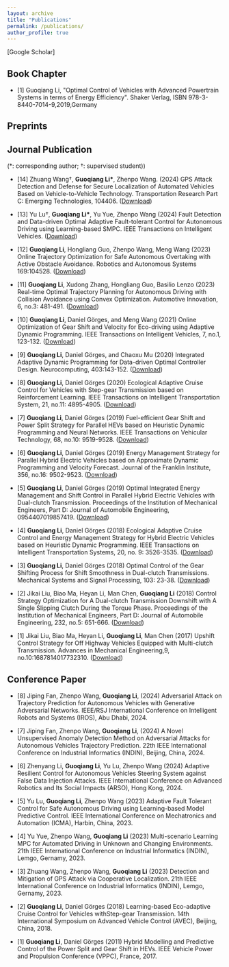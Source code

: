```yaml
---
layout: archive
title: "Publications"
permalink: /publications/
author_profile: true
---
```




[Google Scholar]

Book Chapter
----------
* [1] Guoqiang Li, "Optimal Control of Vehicles with Advanced Powertrain Systems in terms of Energy Efficiency". Shaker Verlag, ISBN 978-3-8440-7014-9,2019,Germany

Preprints
----------


Journal Publication
----------
(*:  corresponding author; †: supervised student))

* [14] Zhuang Wang†, __Guoqiang Li\*__, Zhenpo Wang. (2024) GPS Attack Detection and Defense for Secure Localization of Automated Vehicles Based on Vehicle-to-Vehicle Technology. Transportation Research Part C: Emerging Technologies, 104406. ([Download](https://ieeexplore.ieee.org/abstract/document/10587201/)) 
* [13] Yu Lu†, __Guoqiang Li\*__, Yu Yue, Zhenpo Wang (2024) Fault Detection and Data-driven Optimal Adaptive Fault-tolerant Control for Autonomous Driving using Learning-based SMPC. IEEE Transactions on
Intelligent Vehicles. ([Download](https://ieeexplore.ieee.org/abstract/document/10587201))

* [12] __Guoqiang Li__, Hongliang Guo, Zhenpo Wang, Meng Wang (2023) Online Trajectory Optimization for Safe Autonomous Overtaking with Active Obstacle Avoidance. Robotics and Autonomous Systems 169:104528. ([Download](https://www.sciencedirect.com/science/article/pii/S0921889023001677))

* [11] __Guoqiang Li__, Xudong Zhang, Hongliang Guo, Basilio Lenzo (2023) Real-time Optimal Trajectory Planning for Autonomous Driving with Collision Avoidance using Convex Optimization. Automotive
Innovation, 6, no.3: 481-491. ([Download](https://link.springer.com/article/10.1007/s42154-023-00222-7))

* [10] __Guoqiang Li__, Daniel Görges, and Meng Wang (2021) Online Optimization of Gear Shift and Velocity for Eco-driving using Adaptive Dynamic Programming. IEEE Transactions on Intelligent Vehicles, 7, no.1, 123-132. ([Download](https://ieeexplore.ieee.org/abstract/document/9536371))

* [9] __Guoqiang Li__, Daniel Görges, and Chaoxu Mu (2020) Integrated Adaptive Dynamic Programming for Data-driven Optimal Controller Design. Neurocomputing, 403:143-152. ([Download](https://www.sciencedirect.com/science/article/abs/pii/S0925231220306809))

* [8] __Guoqiang Li__, Daniel Görges (2020) Ecological Adaptive Cruise Control for Vehicles with Step-gear Transmission based on Reinforcement Learning. IEEE Transactions on Intelligent Transportation
System, 21, no.11: 4895-4905. ([Download](https://ieeexplore.ieee.org/abstract/document/8880666))

* [7] __Guoqiang Li__, Daniel Görges (2019) Fuel-efficient Gear Shift and Power Split Strategy for Parallel HEVs based on Heuristic Dynamic Programming and Neural Networks. IEEE Transactions on
Vehicular Technology, 68, no.10: 9519-9528. ([Download](https://ieeexplore.ieee.org/abstract/document/8758927))

* [6] __Guoqiang Li__, Daniel Görges (2019) Energy Management Strategy for Parallel Hybrid Electric Vehicles based on Approximate Dynamic Programming and Velocity Forecast. Journal of the Franklin
Institute, 356, no.16: 9502-9523. ([Download](https://www.sciencedirect.com/science/article/abs/pii/S001600321930643X))

* [5] __Guoqiang Li__, Daniel Görges (2019) Optimal Integrated Energy Management and Shift Control in Parallel Hybrid Electric Vehicles with Dual-clutch Transmission. Proceedings of the Institution of
Mechanical Engineers, Part D: Journal of Automobile Engineering, 0954407019857419. ([Download](https://journals.sagepub.com/doi/abs/10.1177/0954407019857419))

* [4] __Guoqiang Li__, Daniel Görges (2018) Ecological Adaptive Cruise Control and Energy Management Strategy for Hybrid Electric Vehicles based on Heuristic Dynamic Programming. IEEE Transactions on
Intelligent Transportation Systems, 20, no. 9: 3526-3535. ([Download](https://ieeexplore.ieee.org/abstract/document/8532099))

* [3] __Guoqiang Li__, Daniel Görges (2018) Optimal Control of the Gear Shifting Process for Shift Smoothness in Dual-clutch Transmissions. Mechanical Systems and Signal Processing, 103: 23-38. ([Download](https://www.sciencedirect.com/science/article/abs/pii/S0888327017305228))

* [2] Jikai Liu, Biao Ma, Heyan Li, Man Chen, __Guoqiang Li__ (2018) Control Strategy Optimization for A Dual-clutch Transmission Downshift with A Single Slipping Clutch During the Torque Phase. Proceedings of the Institution of Mechanical Engineers, Part D: Journal of Automobile Engineering, 232, no.5: 651-666. ([Download](https://www.sciencedirect.com/science/article/abs/pii/S0888327017305228))

* [1] Jikai Liu, Biao Ma, Heyan Li, __Guoqiang Li__, Man Chen (2017) Upshift Control Strategy for Off Highway Vehicles Equipped with Multi-clutch Transmission. Advances in Mechanical Engineering,9,
no.10:1687814017732310. ([Download](https://www.sciencedirect.com/science/article/abs/pii/S0888327017305228))


Conference Paper
----------

* [8] Jiping Fan, Zhenpo Wang, __Guoqiang Li__, (2024) Adversarial Attack on Trajectory Prediction for Autonomous Vehicles with Generative Adversarial Networks. IEEE/RSJ International Conference on
Intelligent Robots and Systems (IROS), Abu Dhabi, 2024.

* [7] Jiping Fan, Zhenpo Wang, __Guoqiang Li__, (2024) A Novel Unsupervised Anomaly Detection Method on Adversarial Attacks for Autonomous Vehicles Trajectory Prediction. 22th IEEE International Conference on Industrial Informatics (INDIN), Beijing, China, 2024.

* [6] Zhenyang Li, __Guoqiang Li__, Yu Lu, Zhenpo Wang (2024) Adaptive Resilient Control for Autonomous Vehicles Steering System against False Data Injection Attacks. IEEE International Conference on
Advanced Robotics and Its Social Impacts (ARSO), Hong Kong, 2024.

* [5] Yu Lu, __Guoqiang Li__, Zhenpo Wang (2023) Adaptive Fault Tolerant Control for Safe Autonomous Driving using Learning-based Model Predictive Control. IEEE International Conference on Mechatronics and Automation (ICMA), Harbin, China, 2023.

* [4] Yu Yue, Zhenpo Wang, __Guoqiang Li__ (2023) Multi-scenario Learning MPC for Automated Driving in Unknown and Changing Environments. 21th IEEE International Conference on Industrial Informatics (INDIN), Lemgo, Gernamy, 2023.

* [3] Zhuang Wang, Zhenpo Wang, __Guoqiang Li__ (2023) Detection and Mitigation of GPS Attack via Cooperative Localization. 21th IEEE International Conference on Industrial Informatics (INDIN), Lemgo, Gernamy, 2023.

* [2] __Guoqiang Li__, Daniel Görges (2018) Learning-based Eco-adaptive Cruise Control for Vehicles withStep-gear Transmission. 14th International Symposium on Advanced Vehicle Control (AVEC), Beijing, China, 2018.

* [1] __Guoqiang Li__, Daniel Görges (2011) Hybrid Modelling and Predictive Control of the Power Split and Gear Shift in HEVs. IEEE Vehicle Power and Propulsion Conference (VPPC), France, 2017.



<!--
[Journal Articles](#journal-articles)\
[Conference Papers](#conference-papers)\
[White Papers](#white-papers)\
[Academic](#academic)\
[Presentations](#presentations)

{% if site.author.googlescholar %}
  You can also find my articles on <u><a href="{{site.author.googlescholar}}">my Google Scholar profile</a>.</u>
{% endif %}

{% include base_path %}

## Journal Articles
{% for post in site.publications reversed %}
  {% if post.pubtype == 'journal' %}
      {% include archive-single.html %}
  {% endif %}
{% endfor %}


## Conference Papers
{% for post in site.publications reversed %}
  {% if post.pubtype == 'conference' %}
      {% include archive-single.html %}
  {% endif %}
{% endfor %}

## White Papers
{% for post in site.publications reversed %}
  {% if post.pubtype == 'whitepaper' %}
      {% include archive-single.html %}
  {% endif %}
{% endfor %}


## Academic
{% for post in site.publications reversed %}
  {% if post.pubtype == 'academic' %}
      {% include archive-single.html %}
  {% endif %}
{% endfor %}

## Presentations
{% for post in site.publications reversed %}
  {% if post.pubtype == 'presentation' %}
      {% include archive-single.html %}
  {% endif %}
{% endfor %}
-->
